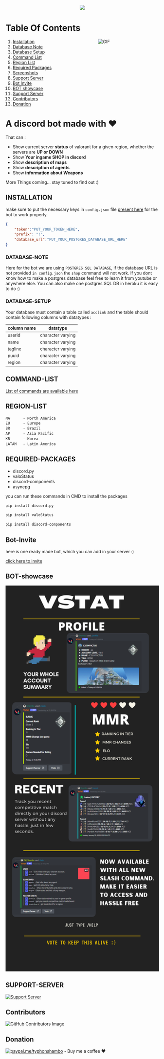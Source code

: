 <center><img src="https://capsule-render.vercel.app/api?type=waving&color=gradient&height=200&section=header&text=VSTAT&fontSize=80&fontAlignY=35&animation=twinkling&fontColor=gradient" /></center>


# Table Of Contents

<img align="right" alt="GIF" src="https://i.imgur.com/bRuHLso.png" width="200"/>

1. [Installation](#installation)
2. [Database Note](#database-note)
3. [Database Setup](#database-setup)
4. [Command List](#command-list)
5. [Region List](#region-list)
6. [Required Packages](#required-packages)
7. [Screenshots](#screenshots)
8. [Support Server](#support-server)
9. [Bot Invite](#bot-invite)
10. [BOT showcase](#BOT-showcase)
11. [Support Server](#support-server)
12. [Contributors](#contributors)
13. [Donation](#donation) 





# A discord bot made with ❤️ 
That can :<br>
<ul>
    <li>Show current server <b>status</b> of valorant for a given region, whether the servers are <b>UP or DOWN</b> </li>
    <li>Show <b> Your ingame SHOP in discord </b> </li>
    <li>Show <b> description of maps </b> </li>
    <li>Show <b> description of agents </b> </li>
    <li>Show <b> information about Weapons</b> </li>   
</ul>

More Things coming... stay tuned to find out :)

## INSTALLATION

make sure to put the necessary keys in `config.json` file [present here](https://github.com/typhonshambo/Valorant-server-stat-bot/blob/main/config/config.json) for the bot to work properly.

```json
{
    "token":"PUT_YOUR_TOKEN_HERE",
    "prefix": "!",
    "database_url":"PUT_YOUR_POSTGRES_DATABASE_URL_HERE"
}
```
### DATABASE-NOTE

Here for the bot we are using `POSTGRES SQL DATABASE`, if the database URL is not provided `in config.json` the `shop` command will not work.
If you dont know how to make a postgres database feel free to learn it from youtube or anywhere else. You can also make one postgres SQL DB in heroku
it is easy to do :)

### DATABASE-SETUP

Your database must contain a table called `acclink` and the table should contain following columns with datatypes :

|  column name             | datatype                                |
| ------------------------ | --------------------------------------- |
| userid                   | character varying                       |
| name                     | character varying                       |
| tagline                  | character varying                       |
| puuid                    | character varying                       |
| region                   | character varying                       |


 

## COMMAND-LIST


[List of commands are available here](https://github.com/typhonshambo/Valorant-server-stat-bot/blob/slash/extension/help.json)


## REGION-LIST
```css
NA      - North America
EU      - Europe
BR      - Brazil
AP      - Asia Pacific
KR      - Korea
LATAM   - Latin America
```

## REQUIRED-PACKAGES
 - discord.py
 - valoStatus
 - discord-components
 - asyncpg

you can run these commands in CMD to install the packages
```python
pip install discord.py
```
```python
pip install valoStatus
```
```python
pip install discord-components
```
## Bot-Invite
here is one ready made bot, which you can add in your server :)

[click here to invite](https://discord.com/api/oauth2/authorize?client_id=864451929346539530&permissions=2885938240&scope=bot)


## BOT-showcase

<img src="https://raw.githubusercontent.com/typhonshambo/Valorant-server-stat-bot/b3114f16d84c8a2db2d4da2383bcb5019aa8383d/assets/VSTAT.svg" width="850"/> 



## SUPPORT-SERVER
[![Support Server](https://discord.com/api/guilds/556197206147727391/widget.png?style=banner2)](https://discord.gg/m5mSyTV7RR)




## Contributors
![GitHub Contributors Image](https://contrib.rocks/image?repo=typhonshambo/Valorant-server-stat-bot)

## Donation
[![paypal.me/typhonshambo](https://ionicabizau.github.io/badges/paypal.svg)](https://www.paypal.me/typhonshambo) - Buy me a coffee ❤️


